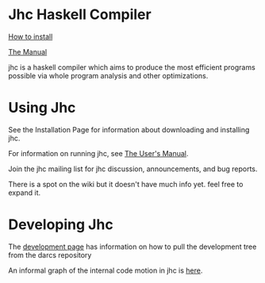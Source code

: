 # Jhc Haskell Compiler

[How to install](http://repetae.net/computer/jhc/building.shtml)

[The Manual](http://repetae.net/computer/jhc/manual.html)

jhc is a haskell compiler which aims to produce the most efficient programs possible via whole program analysis and other optimizations.

# Using Jhc

See the Installation Page for information about downloading and installing jhc.

For information on running jhc, see [The User's Manual](http://repetae.net/computer/jhc/manual.html).

Join the jhc mailing list for jhc discussion, announcements, and bug reports.

There is a spot on the wiki but it doesn't have much info yet. feel free to expand it.

# Developing Jhc

The [development page](http://repetae.net/computer/jhc/development.shtml) has information on how to pull the development tree from the darcs repository

An informal graph of the internal code motion in jhc is [here](http://repetae.net/computer/jhc/big-picture.pdf).

